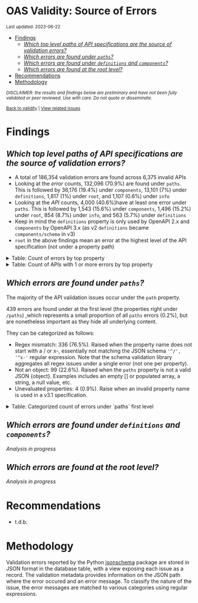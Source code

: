 OAS Validity: Source of Errors
================
<sup>Last updated: 2023-06-22</sup>

- <a href="#findings" id="toc-findings">Findings</a>
  - <a
    href="#which-top-level-paths-of-api-specifications-are-the-source-of-validation-errors"
    id="toc-which-top-level-paths-of-api-specifications-are-the-source-of-validation-errors"><em>Which
    top level paths of API specifications are the source of validation
    errors?</em></a>
  - <a href="#which-errors-are-found-under-paths"
    id="toc-which-errors-are-found-under-paths"><em>Which errors are found
    under <code>paths</code>?</em></a>
  - <a href="#which-errors-are-found-under-definitions-and-components"
    id="toc-which-errors-are-found-under-definitions-and-components"><em>Which
    errors are found under <code>definitions</code> and
    <code>components</code>?</em></a>
  - <a href="#which-errors-are-found-at-the-root-level"
    id="toc-which-errors-are-found-at-the-root-level"><em>Which errors are
    found at the root level?</em></a>
- <a href="#recommendations" id="toc-recommendations">Recommendations</a>
- <a href="#methodology" id="toc-methodology">Methodology</a>

<sup>*DISCLAIMER: the results and findings below are preliminary and
have not been fully validated or peer reviewed. Use with care. Do not
quote or disseminate.*</sup>

<sup>[Back to validity](oas_validity.md) \| [View related
issues](https://github.com/postman-open-technologies/knowledge-base/labels/oas%3Avalidity)</sup>

# Findings

## *Which top level paths of API specifications are the source of validation errors?*

- A total of 186,354 validation errors are found across 6,375 invalid
  APIs
- Looking at the *error* counts, 132,096 (70.9%) are found under
  `paths`. This is followed by 36,176 (19.4%) under `components`, 13,101
  (7%) under `definitions`, 1,817 (1%) under `root`, and 1,107 (0.6%)
  under `info`
- Looking at the *API* counts, 4,000 (40.6%)have at least one error
  under `paths`. This is followed by 1,543 (15.6%) under `components`,
  1,496 (15.2%) under `root`, 854 (8.7%) under `info`, and 563 (5.7%)
  under `definitions`
- Keep in mind the `definitions` property is only used by OpenAPI 2.x
  and `components` by OpenAPI 3.x (as v2 `definitions` became
  `components/schema` in v3)
- `root` in the above findings mean an error at the highest level of the
  API specification (not under a property path)

<details>
<summary>
Table: Count of errors by top property
</summary>

| path                |      n |       pct |
|:--------------------|-------:|----------:|
| paths               | 132096 | 0.7088445 |
| components          |  36176 | 0.1941252 |
| definitions         |  13101 | 0.0703017 |
| root                |   1817 | 0.0097503 |
| info                |   1107 | 0.0059403 |
| tags                |    523 | 0.0028065 |
| servers             |    412 | 0.0022108 |
| securityDefinitions |    218 | 0.0011698 |
| host                |    216 | 0.0011591 |
| basePath            |    203 | 0.0010893 |
| security            |    131 | 0.0007030 |
| parameters          |     97 | 0.0005205 |
| responses           |     76 | 0.0004078 |
| schemes             |     74 | 0.0003971 |
| produces            |     53 | 0.0002844 |
| externalDocs        |     27 | 0.0001449 |
| openapi             |     15 | 0.0000805 |
| consumes            |      8 | 0.0000429 |
| swagger             |      4 | 0.0000215 |

</details>
<details>
<summary>
Table: Count of APIs with 1 or more errors by top property
</summary>

| path                |    n |       pct |
|:--------------------|-----:|----------:|
| paths               | 4000 | 0.4055150 |
| components          | 1543 | 0.1564274 |
| root                | 1496 | 0.1516626 |
| info                |  854 | 0.0865775 |
| definitions         |  563 | 0.0570762 |
| servers             |  354 | 0.0358881 |
| host                |  216 | 0.0218978 |
| basePath            |  203 | 0.0205799 |
| securityDefinitions |  175 | 0.0177413 |
| security            |  129 | 0.0130779 |
| tags                |  104 | 0.0105434 |
| schemes             |   71 | 0.0071979 |
| produces            |   53 | 0.0053731 |
| parameters          |   36 | 0.0036496 |
| externalDocs        |   21 | 0.0021290 |
| responses           |   19 | 0.0019262 |
| openapi             |   15 | 0.0015207 |
| consumes            |    8 | 0.0008110 |
| swagger             |    4 | 0.0004055 |

</details>

## *Which errors are found under `paths`?*

The majority of the API validation issues occur under the `path`
property.

439 errors are found under at the first level (the properties right
under `/paths`) ,which represents a small proportion of all `paths`
errors (0.2%), but are nonetheless important as they hide all underlying
content.

They can be categorized as follows:

- Regex mismatch: 336 (76.5%). Raised when the property name does not
  start with a / or x-, essentially not matching the JSON schema
  `'^/', '^x-'` regular expression. Note that the schema validation
  library aggregates all regex issues under a single error (not one per
  property).
- Not an object: 99 (22.6%). Raised when the `paths` property is not a
  valid JSON {object}. Examples includes an empty \[\] or populated
  array, a string, a null value, etc.
- Unevaluated properties: 4 (0.9%). Raise when an invalid property name
  is used in a v3.1 specification.

<details>
<summary>
Table: Categorized count of errors under `paths` first level
</summary>

| category |   n |       pct |
|:---------|----:|----------:|
| REGEX    | 336 | 0.7653759 |
| NOTOBJ   |  99 | 0.2255125 |
| UNEVAL   |   4 | 0.0091116 |

</details>

## *Which errors are found under `definitions` and `components`?*

*Analysis in progress*

## *Which errors are found at the root level?*

*Analysis in progress*

# Recommendations

- t.d.b.

# Methodology

Validation errors reported by the Python
[jsonschema](https://github.com/python-jsonschema/jsonschema) package
are stored in JSON format in the database table, with a view exposing
each issue as a record. The validation metadata provides information on
the JSON path where the error occured and an error message. To classify
the nature of the issue, the error messages are matched to various
categories using regular expressions.
